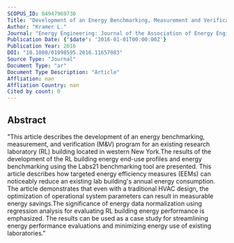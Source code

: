 ```yaml
---
SCOPUS_ID: 84947969730
Title: "Development of an Energy Benchmarking, Measurement and Verification Program for an Existing Laboratory Building"
Author: "Kramer L."
Journal: "Energy Engineering: Journal of the Association of Energy Engineering"
Publication Date: {'$date': '2016-01-01T00:00:00Z'}
Publication Year: 2016
DOI: "10.1080/01998595.2016.11657083"
Source Type: "Journal"
Document Type: "ar"
Document Type Description: "Article"
Affliation: nan
Affliation Country: nan
Cited by count: 0
---
```


## Abstract
"This article describes the development of an energy benchmarking, measurement, and verification (M&V) program for an existing research laboratory (RL) building located in western New York.The results of the development of the RL building energy end-use profiles and energy benchmarking using the Labs21 benchmarking tool are presented. This article describes how targeted energy efficiency measures (EEMs) can noticeably reduce an existing lab building's annual energy consumption. The article demonstrates that even with a traditional HVAC design, the optimization of operational system parameters can result in measurable energy savings.The significance of energy data normalization using regression analysis for evaluating RL building energy performance is emphasized. The results can be used as a case study for streamlining energy performance evaluations and minimizing energy use of existing laboratories."
